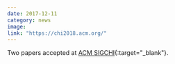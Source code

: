 ```yaml
---
date: 2017-12-11
category: news
image: 
link: "https://chi2018.acm.org/"
---
```


Two papers accepted at [ACM SIGCHI](https://chi2018.acm.org/){:target="_blank"}.